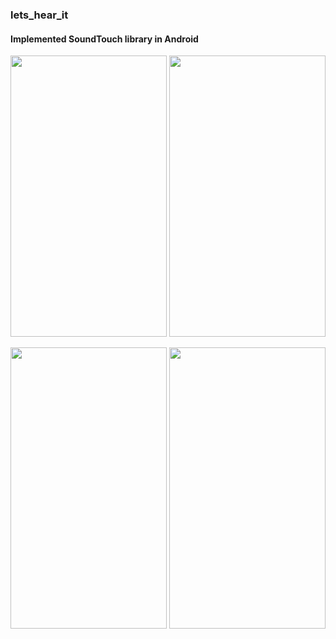 ### lets_hear_it
#### Implemented SoundTouch library in Android

<div align=”center”>
<img src="https://github.com/vikassharma96/lets_hear_it/blob/master/images/1.png" width="250" height="450" />  <img src="https://github.com/vikassharma96/lets_hear_it/blob/master/images/2.png" width="250" height="450" /> 

<img src="https://github.com/vikassharma96/lets_hear_it/blob/master/images/3.png" width="250" height="450" /> <img src="https://github.com/vikassharma96/lets_hear_it/blob/master/images/4.png" width="250" height="450" />
</div>

